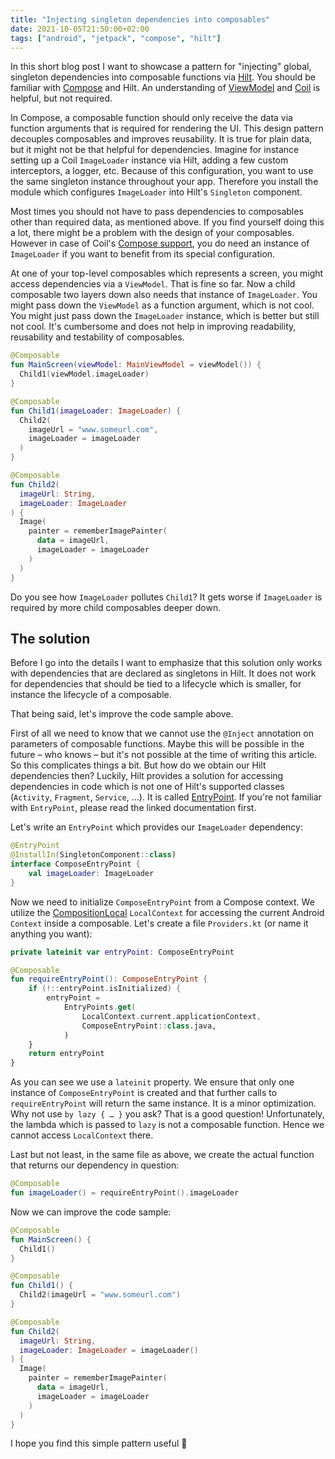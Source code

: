 ```yaml
---
title: "Injecting singleton dependencies into composables"
date: 2021-10-05T21:50:00+02:00
tags: ["android", "jetpack", "compose", "hilt"]
---
```

In this short blog post I want to showcase a pattern for "injecting" global, singleton dependencies into composable functions via [Hilt](https://developer.android.com/training/dependency-injection/hilt-android). You should be familiar with [Compose](https://developer.android.com/jetpack/compose) and Hilt. An understanding of [ViewModel](https://developer.android.com/topic/libraries/architecture/viewmodel) and [Coil](https://github.com/coil-kt/coil) is helpful, but not required.

In Compose, a composable function should only receive the data via function arguments that is required for rendering the UI. This design pattern decouples composables and improves reusability. It is true for plain data, but it might not be that helpful for dependencies. Imagine for instance setting up a Coil `ImageLoader` instance via Hilt, adding a few custom interceptors, a logger, etc. Because of this configuration, you want to use the same singleton instance throughout your app. Therefore you install the module which configures `ImageLoader` into Hilt's `Singleton` component.

Most times you should not have to pass dependencies to composables other than required data, as mentioned above. If you find yourself doing this a lot, there might be a problem with the design of your composables. However in case of Coil's [Compose support](https://coil-kt.github.io/coil/compose/), you do need an instance of `ImageLoader` if you want to benefit from its special configuration.

At one of your top-level composables which represents a screen, you might access dependencies via a `ViewModel`. That is fine so far. Now a child composable two layers down also needs that instance of `ImageLoader`. You might pass down the `ViewModel` as a function argument, which is not cool. You might just pass down the `ImageLoader` instance, which is better but still not cool. It's cumbersome and does not help in improving readability, reusability and testability of composables.

```kotlin
@Composable
fun MainScreen(viewModel: MainViewModel = viewModel()) {
  Child1(viewModel.imageLoader)
}

@Composable
fun Child1(imageLoader: ImageLoader) {
  Child2(
    imageUrl = "www.someurl.com",
    imageLoader = imageLoader
  )
}

@Composable
fun Child2(
  imageUrl: String,
  imageLoader: ImageLoader
) {
  Image(
    painter = rememberImagePainter(
      data = imageUrl,
      imageLoader = imageLoader
    )
  )
}
```

Do you see how `ImageLoader` pollutes `Child1`? It gets worse if `ImageLoader` is required by more child composables deeper down.

## The solution

Before I go into the details I want to emphasize that this solution only works with dependencies that are declared as singletons in Hilt. It does not work for dependencies that should be tied to a lifecycle which is smaller, for instance the lifecycle of a composable.

That being said, let's improve the code sample above.

First of all we need to know that we cannot use the `@Inject` annotation on parameters of composable functions. Maybe this will be possible in the future – who knows – but it's not possible at the time of writing this article. So this complicates things a bit. But how do we obtain our Hilt dependencies then? Luckily, Hilt provides a solution for accessing dependencies in code which is not one of Hilt's supported classes (`Activity`, `Fragment`, `Service`, …). It is called [EntryPoint](https://dagger.dev/hilt/entry-points.html). If you're not familiar with `EntryPoint`, please read the linked documentation first.

Let's write an `EntryPoint` which provides our `ImageLoader` dependency:

```kotlin
@EntryPoint
@InstallIn(SingletonComponent::class)
interface ComposeEntryPoint {
    val imageLoader: ImageLoader
}
```

Now we need to initialize `ComposeEntryPoint` from a Compose context. We utilize the [CompositionLocal](https://developer.android.com/jetpack/compose/compositionlocal) `LocalContext` for accessing the current Android `Context` inside a composable. Let's create a file `Providers.kt` (or name it anything you want):

```kotlin {hl_lines=[8]}
private lateinit var entryPoint: ComposeEntryPoint

@Composable
fun requireEntryPoint(): ComposeEntryPoint {
    if (!::entryPoint.isInitialized) {
        entryPoint =
            EntryPoints.get(
                LocalContext.current.applicationContext,
                ComposeEntryPoint::class.java,
            )
    }
    return entryPoint
}
```

As you can see we use a `lateinit` property. We ensure that only one instance of `ComposeEntryPoint` is created and that further calls to `requireEntryPoint` will return the same instance. It is a minor optimization. Why not use `by lazy { … }` you ask? That is a good question! Unfortunately, the lambda which is passed to `lazy` is not a composable function. Hence we cannot access `LocalContext` there.

Last but not least, in the same file as above, we create the actual function that returns our dependency in question:

```kotlin
@Composable
fun imageLoader() = requireEntryPoint().imageLoader
```

Now we can improve the code sample:

```kotlin {hl_lines=[14]}
@Composable
fun MainScreen() {
  Child1()
}

@Composable
fun Child1() {
  Child2(imageUrl = "www.someurl.com")
}

@Composable
fun Child2(
  imageUrl: String,
  imageLoader: ImageLoader = imageLoader()
) {
  Image(
    painter = rememberImagePainter(
      data = imageUrl,
      imageLoader = imageLoader
    )
  )
}
```

I hope you find this simple pattern useful 🙂

